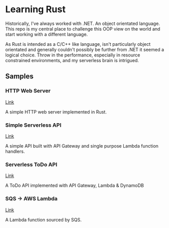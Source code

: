 # Learning Rust

Historically, I've always worked with .NET. An object orientated language. This repo is my central place to challenge this OOP view on the world and start working with a different language.

As Rust is intended as a C/C++ like language, isn't particularly object orientated and generally couldn't possibly be further from .NET it seemed a logical choice. Throw in the performance, especially in resource constrained environments, and my serverless brain is intrigued.

## Samples

### HTTP Web Server

[Link](./src/actix-gcd)

A simple HTTP web server implemented in Rust.

### Simple Serverless API

[Link](./src/simple-serverless-api)

A simple API built with API Gateway and single purpose Lambda function handlers.

### Serverless ToDo API

[Link](./src/serverless-todo)

A ToDo API implemented with API Gateway, Lambda & DynamoDB

### SQS -> AWS Lambda

[Link](./src/sqs-sourced-lambda)

A Lambda function sourced by SQS.
